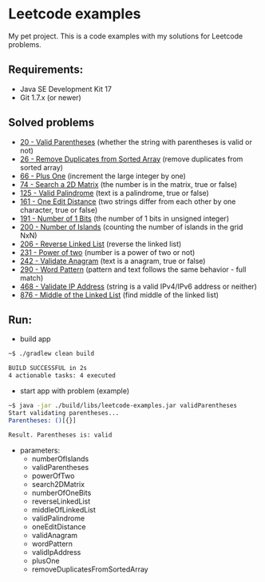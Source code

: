 Leetcode examples
=======

My pet project.
This is a code examples with my solutions for Leetcode problems.

## Requirements:
  * Java SE Development Kit 17
  * Git 1.7.x (or newer)


## Solved problems
 * [20 - Valid Parentheses](https://leetcode.com/problems/valid-parentheses) (whether the string with parentheses is valid or not)
 * [26 - Remove Duplicates from Sorted Array](https://leetcode.com/problems/remove-duplicates-from-sorted-array) (remove duplicates from sorted array)
 * [66 - Plus One](https://leetcode.com/problems/plus-one) (increment the large integer by one)
 * [74 - Search a 2D Matrix](https://leetcode.com/problems/search-a-2d-matrix) (the number is in the matrix, true or false)
 * [125 - Valid Palindrome](https://leetcode.com/problems/valid-palindrome) (text is a palindrome, true or false)
 * [161 - One Edit Distance](https://leetcode.com/problems/one-edit-distance/description/) (two strings differ from each other by one character, true or false)
 * [191 - Number of 1 Bits](https://leetcode.com/problems/number-of-1-bits) (the number of 1 bits in unsigned integer)
 * [200 - Number of Islands](https://leetcode.com/problems/number-of-islands) (counting the number of islands in the grid NxN)
 * [206 - Reverse Linked List](https://leetcode.com/problems/reverse-linked-list) (reverse the linked list)
 * [231 - Power of two](https://leetcode.com/problems/power-of-two) (number is a power of two or not)
 * [242 - Validate Anagram](https://leetcode.com/problems/valid-anagram) (text is a anagram, true or false)
 * [290 - Word Pattern](https://leetcode.com/problems/word-pattern) (pattern and text follows the same behavior - full match)
 * [468 - Validate IP Address](https://leetcode.com/problems/validate-ip-address) (string is a valid IPv4/IPv6 address or neither)
 * [876 - Middle of the Linked List](https://leetcode.com/problems/middle-of-the-linked-list) (find middle of the linked list)


## Run:
 * build app
```bash
~$ ./gradlew clean build

BUILD SUCCESSFUL in 2s
4 actionable tasks: 4 executed
```

 * start app with problem (example)
```bash
~$ java -jar ./build/libs/leetcode-examples.jar validParentheses
Start validating parentheses...
Parentheses: ()[{}]

Result. Parentheses is: valid
```

* parameters: 
  * numberOfIslands
  * validParentheses
  * powerOfTwo
  * search2DMatrix
  * numberOfOneBits
  * reverseLinkedList
  * middleOfLinkedList
  * validPalindrome
  * oneEditDistance
  * validAnagram
  * wordPattern
  * validIpAddress
  * plusOne
  * removeDuplicatesFromSortedArray
